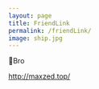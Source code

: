 ```yaml
---
layout: page
title: FriendLink
permalink: /friendLink/
image: ship.jpg
---
```


🐻Bro

<http://maxzed.top/>